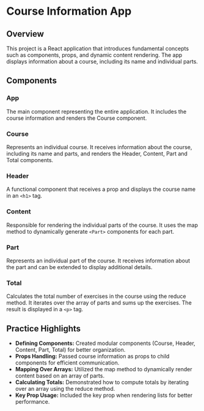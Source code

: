 
# Course Information App

## Overview

This project is a React application that introduces fundamental concepts such as components, props, and dynamic content rendering. The app displays information about a course, including its name and individual parts.

## Components

### App

The main component representing the entire application. It includes the course information and renders the Course component.

### Course

Represents an individual course. It receives information about the course, including its name and parts, and renders the Header, Content, Part and Total components.

### Header

A functional component that receives a prop and displays the course name in an `<h1>` tag.

### Content

Responsible for rendering the individual parts of the course. It uses the map method to dynamically generate `<Part>` components for each part.

### Part

Represents an individual part of the course. It receives information about the part and can be extended to display additional details.

### Total

Calculates the total number of exercises in the course using the reduce method. It iterates over the array of parts and sums up the exercises. The result is displayed in a `<p>` tag.

## Practice Highlights

- **Defining Components:** Created modular components (Course, Header, Content, Part, Total) for better organization.
- **Props Handling:** Passed course information as props to child components for efficient communication.
- **Mapping Over Arrays:** Utilized the map method to dynamically render content based on an array of parts.
- **Calculating Totals:** Demonstrated how to compute totals by iterating over an array using the reduce method.
- **Key Prop Usage:** Included the key prop when rendering lists for better performance.